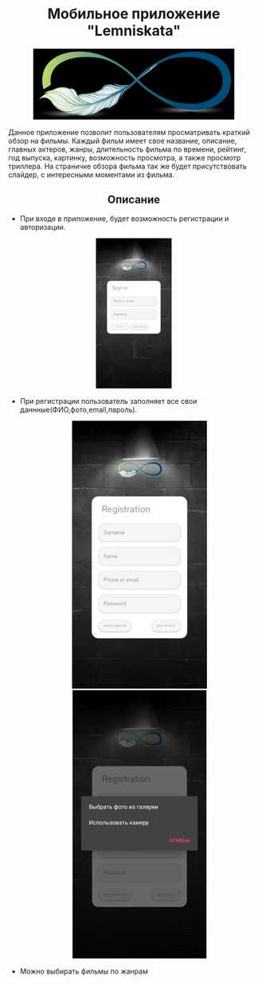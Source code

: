 <h1 align="center">Мобильное приложение "Lemniskata"
</h1>
<p align="center">
<img src="https://github.com/VladKhl/Lemniskata/blob/master/msg-1556112321-90.jpg" width="80%"></p>

Данное приложение позволит пользователям просматривать краткий обзор на фильмы. Каждый фильм имеет свое название, описание, главных актеров, жанры, длительность фильма по времени, рейтинг, год выпуска, картинку, возможность просмотра, а также просмотр триллера. На страничке обзора фильма так же будет присутствовать слайдер, с интересными моментами из фильма.



<h2 align="center">Описание</h2>

- При входе в приложение, будет возможность регистрации и авторизации.
 <p align="center"><img  src="https://github.com/VladKhl/Lemniskata/blob/master/1.jpg" width="30%"></p>

- При регистрации пользователь заполняет все свои даннные(ФИО,фото,email,пароль).
  <p float="left" align="center">
  <img src="https://github.com/VladKhl/Lemniskata/blob/master/2.jpg" width="271" />
  <img src="https://github.com/VladKhl/Lemniskata/blob/master/3.jpg" width="269" /> 
</p>

- Можно выбирать фильмы по жанрам

